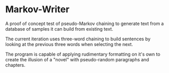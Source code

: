 Markov-Writer
=============

A proof of concept test of pseudo-Markov chaining to generate text from a database of samples it can build from existing text.

The current iteration uses three-word chaining to build sentences by looking at the previous three words when selecting the next.

The program is capable of applying rudimentary formatting on it's own to create the illusion of a "novel" with pseudo-random paragraphs and chapters.
